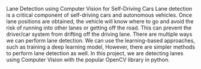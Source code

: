 Lane Detection using Computer Vision for Self-Driving Cars
Lane detection is a critical component of self-driving cars and autonomous vehicles. Once lane positions are obtained, the vehicle will know where to go and avoid the risk of running into other lanes or getting off the road. This can prevent the driver/car system from drifting off the driving lane. There are multiple ways we can perform lane detection. We can use the learning-based approaches, such as training a deep learning model, However, there are simpler methods to perform lane detection as well. In this project, we are detecting lanes using Computer Vision with the popular OpenCV library in python.

